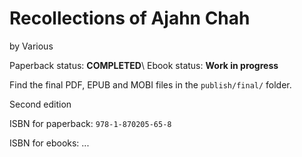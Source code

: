 
Recollections of Ajahn Chah
===========================

by Various

Paperback status: **COMPLETED**\\
Ebook status: **Work in progress**

Find the final PDF, EPUB and MOBI files in the `publish/final/` folder.

Second edition

ISBN for paperback: `978-1-870205-65-8`

ISBN for ebooks: ...

